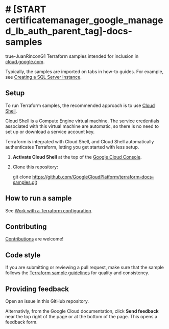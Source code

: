 # # [START certificatemanager_google_managed_lb_auth_parent_tag]-docs-samples
true-JuanRinconG1
Terraform samples intended for inclusion in [cloud.google.com](https://cloud.google.com/).

Typically, the samples are imported on tabs in how-to guides. For example, see
[Creating a SQL Server instance](https://cloud.google.com/compute/docs/instances/sql-server/creating-sql-server-instances#start_sql_instance).

## Setup

To run Terraform samples, the recommended approach is to use
[Cloud Shell](https://cloud.google.com/shell/docs/using-cloud-shell).

Cloud Shell is a Compute Engine virtual machine. The service credentials
associated with this virtual machine are automatic, so there is no need to
set up or download a service account key.

Terraform is integrated with Cloud Shell, and Cloud Shell automatically
authenticates Terraform, letting you get started with less setup.

1. **Activate Cloud Shell** at the top of the
   [Google Cloud Console](https://console.cloud.google.com/).

1. Clone this repository:

   git clone https://github.com/GoogleCloudPlatform/terraform-docs-samples.git

## How to run a sample

See [Work with a Terraform configuration](https://cloud.google.com/docs/terraform/basic-commands).

## Contributing

[Contributions](https://github.com/terraform-google-modules/terraform-docs-samples/blob/main/CONTRIBUTING.md) are welcome!

## Code style

If you are submitting or reviewing a pull request, make sure that the sample follows the
[Terraform sample guidelines](https://googlecloudplatform.github.io/samples-style-guide/) for
quality and consistency.

## Providing feedback

Open an issue in this GitHub repository.

Alternativly, from the Google Cloud documentation, click **Send feedback** near
the top right of the page or at the bottom of the page. This opens a feedback
form.
